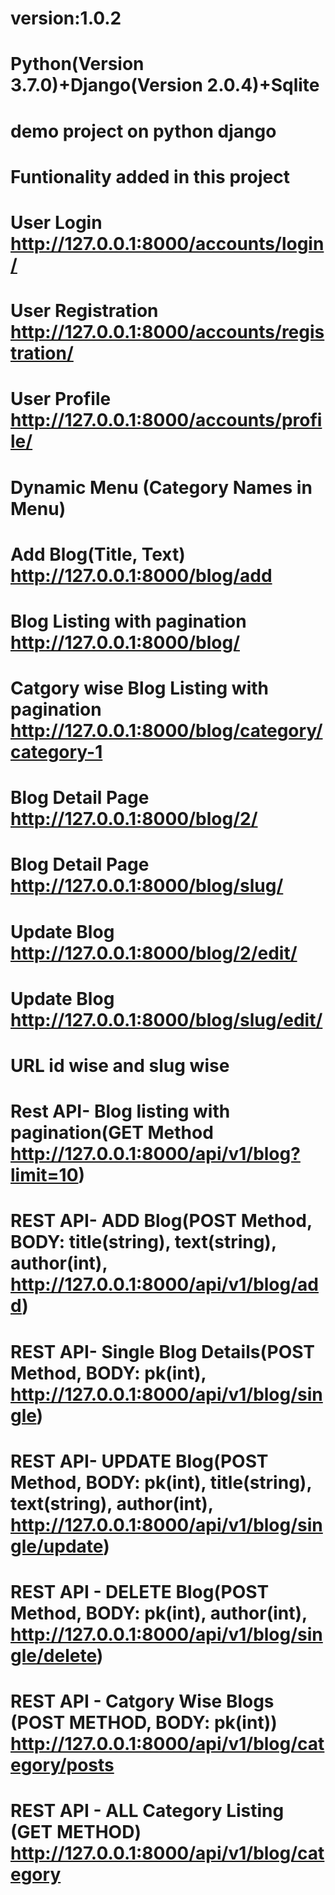 # version:1.0.2
# Python(Version 3.7.0)+Django(Version 2.0.4)+Sqlite 
# demo project on python django 
# Funtionality added in this project

# User Login http://127.0.0.1:8000/accounts/login/
# User Registration http://127.0.0.1:8000/accounts/registration/
# User Profile http://127.0.0.1:8000/accounts/profile/

# Dynamic Menu (Category Names in Menu)

# Add Blog(Title, Text) http://127.0.0.1:8000/blog/add
# Blog Listing with pagination http://127.0.0.1:8000/blog/
# Catgory wise Blog Listing with pagination http://127.0.0.1:8000/blog/category/category-1
# Blog Detail Page http://127.0.0.1:8000/blog/2/
# Blog Detail Page http://127.0.0.1:8000/blog/slug/
# Update Blog http://127.0.0.1:8000/blog/2/edit/
# Update Blog http://127.0.0.1:8000/blog/slug/edit/
# URL id wise and slug wise

# Rest API- Blog listing with pagination(GET Method http://127.0.0.1:8000/api/v1/blog?limit=10)
# REST API- ADD Blog(POST Method,  BODY:  title(string), text(string), author(int), http://127.0.0.1:8000/api/v1/blog/add)
# REST API- Single Blog Details(POST Method,  BODY:  pk(int), http://127.0.0.1:8000/api/v1/blog/single)
# REST API- UPDATE Blog(POST Method,  BODY:  pk(int), title(string), text(string), author(int), http://127.0.0.1:8000/api/v1/blog/single/update)
# REST API - DELETE Blog(POST Method, BODY: pk(int), author(int), http://127.0.0.1:8000/api/v1/blog/single/delete)
# REST API - Catgory Wise Blogs (POST METHOD, BODY: pk(int)) http://127.0.0.1:8000/api/v1/blog/category/posts
# REST API - ALL Category Listing (GET METHOD) http://127.0.0.1:8000/api/v1/blog/category